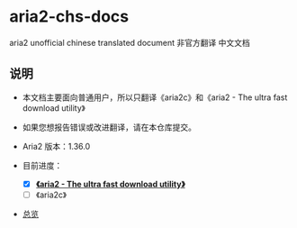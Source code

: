 # aria2-chs-docs

aria2 unofficial chinese translated document 非官方翻译 中文文档

## 说明

- 本文档主要面向普通用户，所以只翻译《aria2c》和《aria2 - The ultra fast download utility》
- 如果您想报告错误或改进翻译，请在本仓库提交。
- Aria2 版本：1.36.0

- 目前进度：
    - [x] **[《aria2 - The ultra fast download utility》](https://yiskiee.github.io/docs/aria2-chs-docs/aria2-the-ultra-fast-download-utility)**
    - [ ] 《aria2c》

- [总览](https://yiskiee.github.io/docs/category/aria2-中文文档)
